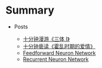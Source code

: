 # Summary

* Posts

  * [十分钟漫游《三体 I》](list/the_three_body_problem.md)
  * [十分钟亵读《霍乱时期的爱情》](list/love_in_the_time_of_cholera.md)
  * [Feedforward Neuron Network](list/feedforward/Feedforward.md)
  * [Recurrent Neuron Network](list/rnn/RNN.md)
